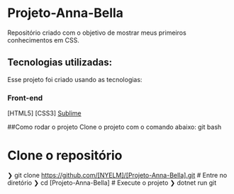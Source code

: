 # Projeto-Anna-Bella
Repositório criado com o objetivo de mostrar meus primeiros conhecimentos em CSS.
## Tecnologias utilizadas:
Esse projeto foi criado usando as tecnologias:
### Front-end

[HTML5]
[CSS3]
[Sublime](https://www.sublimetext.com/)

##Como rodar o projeto
Clone o projeto com o comando abaixo:
git bash
  # Clone o repositório
  ❯ git clone 
https://github.com/[NYELM]/[Projeto-Anna-Bella].git
	# Entre no diretório
  ❯ cd [Projeto-Anna-Bella]
	# Execute o projeto
  ❯ dotnet run
git
